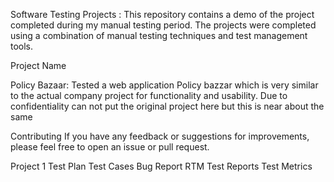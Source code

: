 Software Testing Projects : 
This repository contains a demo of the project completed during my manual testing period.
The projects were completed using a combination of manual testing techniques and test management tools.

Project Name	

Policy Bazaar: 	Tested a web application Policy bazzar which is very similar to the actual company project for functionality and usability.
Due to confidentiality can not put the original project here but this is near about the same

Contributing
If you have any feedback or suggestions for improvements, please feel free to open an issue or pull request.

Project 1
Test Plan
Test Cases
Bug Report
RTM
Test Reports
Test Metrics
